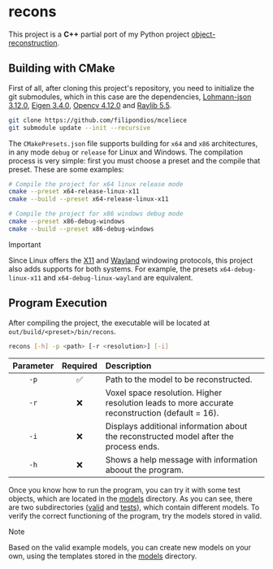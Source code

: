 # recons

This project is a **C++** partial port of my Python project [object-reconstruction](https://github.com/filipondios/object-reconstruction).

## Building with CMake

First of all, after cloning this project's repository, you need to initialize the git submodules, which in
this case are the dependencies, [Lohmann-json 3.12.0](https://github.com/nlohmann/json/tree/55f93686c01528224f448c19128836e7df245f72),
[Eigen 3.4.0](https://gitlab.com/libeigen/eigen),
[Opencv 4.12.0](https://github.com/opencv/opencv/tree/49486f61fb25722cbcf586b7f4320921d46fb38e) and 
[Raylib 5.5](https://github.com/raysan5/raylib/tree/c1ab645ca298a2801097931d1079b10ff7eb9df8).

```bash
git clone https://github.com/filipondios/mceliece
git submodule update --init --recursive
```

The `CMakePresets.json` file supports building for `x64` and `x86` architectures, in any mode `debug` or `release` for 
Linux and Windows. The compilation process is very simple: first you must choose a preset and the compile that preset.
These are some examples:

```sh
# Compile the project for x64 linux release mode
cmake --preset x64-release-linux-x11
cmake --build --preset x64-release-linux-x11

# Compile the project for x86 windows debug mode
cmake --preset x86-debug-windows
cmake --build --preset x86-debug-windows
```
> [!IMPORTANT]
> Since Linux offers the [X11](https://www.x.org/) and [Wayland](https://gitlab.freedesktop.org/wayland/wayland) windowing protocols,
> this project also adds supports for both systems. For example, the presets `x64-debug-linux-x11` and `x64-debug-linux-wayland`
> are equivalent.

## Program Execution

After compiling the project, the executable will be located at `out/build/<preset>/bin/recons`. 

```bash
recons [-h] -p <path> [-r <resolution>] [-i]
```

| Parameter | Required           | Description                                                                                          |
|:---------:|:------------------:|:-----------------------------------------------------------------------------------------------------|
| `-p`      | :white_check_mark: | Path to the model to be reconstructed.                                                               |
| `-r`      | :x:                | Voxel space resolution. Higher resolution leads to more accurate reconstruction (default = 16).      |
| `-i`      | :x:                | Displays additional information about the reconstructed model after the process ends.                |
| `-h`      | :x:                | Shows a help message with information aboout the program.                                            |

Once you know how to run the program, you can try it with some test objects, which are located in the [models](models) directory.
As you can see, there are two subdirectories ([valid](models/valid) and [tests](models/tests)), which contain different models. To verify the 
correct functioning of the program, try the models stored in valid.

>[!NOTE]
> Based on the valid example models, you can create new models on your own, using the templates stored in the [models](models) directory.



